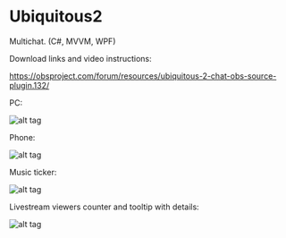 Ubiquitous2
===========

Multichat. (C#, MVVM, WPF)

Download links and video instructions: 

https://obsproject.com/forum/resources/ubiquitous-2-chat-obs-source-plugin.132/

PC:

![alt tag](http://i.imgur.com/cMC1ixE.png)


Phone:

![alt tag](http://i.imgur.com/UX0UxL7.jpg?1)


Music ticker:

![alt tag](http://i.imgur.com/7w2qiSA.png)


Livestream viewers counter and tooltip with details:

![alt tag](http://i.imgur.com/8S319Wh.png)
